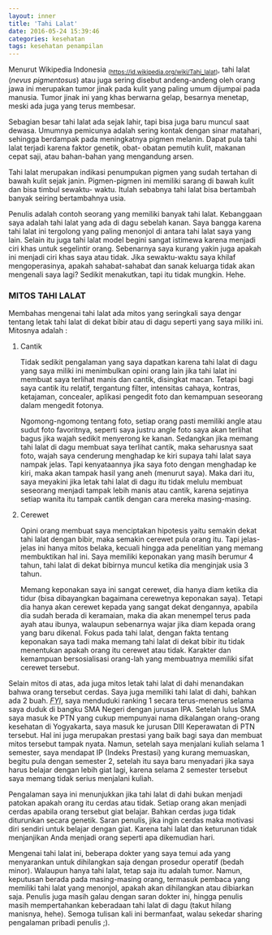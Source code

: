 ```yaml
---
layout: inner
title: 'Tahi Lalat'
date: 2016-05-24 15:39:46
categories: kesehatan
tags: kesehatan penampilan
---
```


Menurut Wikipedia Indonesia 
<sub>(https://id.wikipedia.org/wiki/Tahi_lalat)</sub>, tahi lalat
(_nevus pigmentosus_) atau juga sering disebut andeng-andeng oleh orang jawa ini
merupakan tumor jinak pada kulit yang paling umum dijumpai pada manusia. Tumor jinak ini
yang khas berwarna gelap, besarnya menetap, meski ada juga yang terus membesar.

Sebagian besar tahi lalat ada sejak lahir, tapi bisa juga baru muncul saat dewasa.
Umumnya pemicunya adalah sering kontak dengan sinar matahari, sehingga berdampak
pada meningkatnya pigmen melanin. Dapat pula tahi lalat terjadi karena faktor genetik, obat-
obatan pemutih kulit, makanan cepat saji, atau bahan-bahan yang mengandung arsen.

Tahi lalat merupakan indikasi penumpukan pigmen yang sudah tertahan di bawah
kulit sejak janin. Pigmen-pigmen ini memiliki sarang di bawah kulit dan bisa timbul sewaktu-
waktu. Itulah sebabnya tahi lalat bisa bertambah banyak seiring bertambahnya usia.

Penulis adalah contoh seorang yang memiliki banyak tahi lalat. Kebanggaan saya
adalah tahi lalat yang ada di dagu sebelah kanan. Saya bangga karena tahi lalat ini
tergolong yang paling menonjol di antara tahi lalat saya yang lain. Selain itu juga tahi lalat
model begini sangat istimewa karena menjadi ciri khas untuk segelintir orang. Sebenarnya
saya kurang yakin juga apakah ini menjadi ciri khas saya atau tidak. Jika sewaktu-waktu
saya khilaf mengoperasinya, apakah sahabat-sahabat dan sanak keluarga tidak akan
mengenali saya lagi? Sedikit menakutkan, tapi itu tidak mungkin. Hehe.

<h3>MITOS TAHI LALAT</h3>

Membahas mengenai tahi lalat ada mitos yang seringkali saya dengar tentang letak
tahi lalat di dekat bibir atau di dagu seperti yang saya miliki ini.
Mitosnya adalah :

1. Cantik

    Tidak sedikit pengalaman yang saya dapatkan karena tahi lalat di dagu yang
saya miliki ini menimbulkan opini orang lain jika tahi lalat ini membuat saya terlihat
manis dan cantik, disingkat macan. Tetapi bagi saya cantik itu relatif, tergantung
filter, intensitas cahaya, kontras, ketajaman, concealer, aplikasi pengedit foto dan
kemampuan seseorang dalam mengedit fotonya.

    Ngomong-ngomong tentang foto, setiap orang pasti memiliki angle atau sudut
foto favoritnya, seperti saya justru angle foto saya akan terlihat bagus jika wajah
sedikit menyerong ke kanan. Sedangkan jika memang tahi lalat di dagu membuat
saya terlihat cantik, maka seharusnya saat foto, wajah saya cenderung menghadap
ke kiri supaya tahi lalat saya nampak jelas. Tapi kenyataannya jika saya foto dengan
menghadap ke kiri, maka akan tampak hasil yang aneh (menurut saya). Maka dari
itu, saya meyakini jika letak tahi lalat di dagu itu tidak melulu membuat seseorang
menjadi tampak lebih manis atau cantik, karena sejatinya setiap wanita itu tampak
cantik dengan cara mereka masing-masing.

2. Cerewet

    Opini orang membuat saya menciptakan hipotesis yaitu semakin dekat tahi
lalat dengan bibir, maka semakin cerewet pula orang itu. Tapi jelas-jelas ini hanya
mitos belaka, kecuali hingga ada penelitian yang memang membuktikan hal ini. Saya
memiliki keponakan yang masih berumur 4 tahun, tahi lalat di dekat bibirnya muncul
ketika dia menginjak usia 3 tahun.

    Memang keponakan saya ini sangat cerewet, dia hanya diam ketika dia tidur
(bisa dibayangkan bagaimana cerewetnya keponakan saya). Tetapi dia hanya akan
cerewet kepada yang sangat dekat dengannya, apabila dia sudah berada di
keramaian, maka dia akan menempel terus pada ayah atau ibunya, walaupun
sebenarnya wajar jika diam kepada orang yang baru dikenal. Fokus pada tahi lalat,
dengan fakta tentang keponakan saya tadi maka memang tahi lalat di dekat bibir itu
tidak menentukan apakah orang itu cerewet atau tidak. Karakter dan kemampuan
bersosialisasi orang-lah yang membuatnya memiliki sifat cerewet tersebut.

Selain mitos di atas, ada juga mitos letak tahi lalat di dahi menandakan bahwa orang
tersebut cerdas. Saya juga memiliki tahi lalat di dahi, bahkan ada 2 buah.
_<abbr title="For Your Information">FYI</abbr>_, saya
menduduki ranking 1 secara terus-menerus selama saya duduk di bangku SMA Negeri
dengan jurusan IPA. Setelah lulus SMA saya masuk ke PTN yang cukup mempunyai nama
dikalangan orang-orang kesehatan di Yogyakarta, saya masuk ke jurusan DIII Keperawatan
di PTN tersebut. Hal ini juga merupakan prestasi yang baik bagi saya dan membuat mitos
tersebut tampak nyata. Namun, setelah saya menjalani kuliah selama 1 semester, saya
mendapat IP (Indeks Prestasi) yang kurang memuaskan, begitu pula dengan semester 2,
setelah itu saya baru menyadari jika saya harus belajar dengan lebih giat lagi, karena
selama 2 semester tersebut saya memang tidak serius menjalani kuliah.

Pengalaman saya ini menunjukkan jika tahi lalat di dahi bukan menjadi patokan
apakah orang itu cerdas atau tidak. Setiap orang akan menjadi cerdas apabila orang
tersebut giat belajar. Bahkan cerdas juga tidak diturunkan secara genetik. Saran penulis, jika
ingin cerdas maka motivasi diri sendiri untuk belajar dengan giat. Karena tahi lalat dan
keturunan tidak menjanjikan Anda menjadi orang seperti apa dikemudian hari.

Mengenai tahi lalat ini, beberapa dokter yang saya temui ada yang menyarankan
untuk dihilangkan saja dengan prosedur operatif (bedah minor). Walaupun hanya tahi lalat,
tetap saja itu adalah tumor. Namun, keputusan berada pada masing-masing orang,
termasuk pembaca yang memiliki tahi lalat yang menonjol, apakah akan dihilangkan atau
dibiarkan saja. Penulis juga masih galau dengan saran dokter ini, hingga penulis masih
mempertahankan keberadaan tahi lalat di dagu (takut hilang manisnya, hehe). Semoga
tulisan kali ini bermanfaat, walau sekedar sharing pengalaman pribadi penulis 
;).

